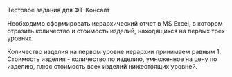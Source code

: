 ﻿Тестовое задания для ФТ-Консалт

Необходимо сформировать иерархический отчет в MS Excel, в котором отразить количество и стоимость изделий, находящихся на первых трех уровнях.

Количество изделия на первом уровне иерархии принимаем равным 1. 
Стоимость изделия - количество по изделию, умноженное на цену по изделию, плюс стоимость всех изделий нижестоящих уровней.
